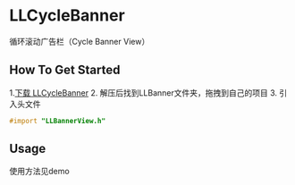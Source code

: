 # LLCycleBanner
循环滚动广告栏（Cycle Banner View）
## How To Get Started
1.[下载 LLCycleBanner](https://codeload.github.com/Lves/LLCycleBanner/zip/master)
2. 解压后找到LLBanner文件夹，拖拽到自己的项目
3. 引入头文件
```objective-c
#import "LLBannerView.h"
```
## Usage
使用方法见demo
